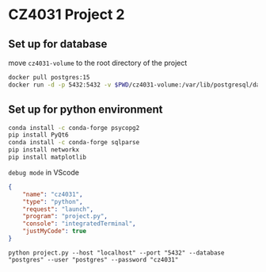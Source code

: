 # CZ4031 Project 2

## Set up for database

move `cz4031-volume` to the root directory of the project

``` bash
docker pull postgres:15
docker run -d -p 5432:5432 -v $PWD/cz4031-volume:/var/lib/postgresql/data --name postgresql -e POSTGRES_PASSWORD=cz4031 postgres:15
```

## Set up for python environment

``` bash
conda install -c conda-forge psycopg2
pip install PyQt6
conda install -c conda-forge sqlparse
pip install networkx
pip install matplotlib
```

`debug mode` in VScode

``` json
{
    "name": "cz4031",
    "type": "python",
    "request": "launch",
    "program": "project.py",
    "console": "integratedTerminal",
    "justMyCode": true
}
```

```
python project.py --host "localhost" --port "5432" --database "postgres" --user "postgres" --password "cz4031"
```